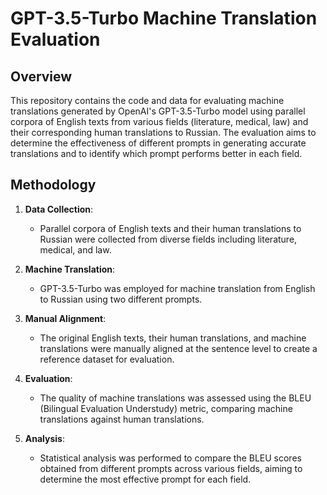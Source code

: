 # GPT-3.5-Turbo Machine Translation Evaluation

## Overview
This repository contains the code and data for evaluating machine translations generated by OpenAI's GPT-3.5-Turbo model using parallel corpora of English texts from various fields (literature, medical, law) and their corresponding human translations to Russian. The evaluation aims to determine the effectiveness of different prompts in generating accurate translations and to identify which prompt performs better in each field.

## Methodology
1. **Data Collection**: 
   - Parallel corpora of English texts and their human translations to Russian were collected from diverse fields including literature, medical, and law.

2. **Machine Translation**:
   - GPT-3.5-Turbo was employed for machine translation from English to Russian using two different prompts.

3. **Manual Alignment**:
   - The original English texts, their human translations, and machine translations were manually aligned at the sentence level to create a reference dataset for evaluation.

4. **Evaluation**:
   - The quality of machine translations was assessed using the BLEU (Bilingual Evaluation Understudy) metric, comparing machine translations against human translations.

5. **Analysis**:
   - Statistical analysis was performed to compare the BLEU scores obtained from different prompts across various fields, aiming to determine the most effective prompt for each field.
